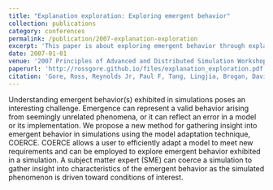 ```yaml
---
title: "Explanation exploration: Exploring emergent behavior"
collection: publications
category: conferences
permalink: /publication/2007-explanation-exploration
excerpt: 'This paper is about exploring emergent behavior through explanation exploration. A case study with agent-based modeling is presented to demonstrate the application of the process in detail.'
date: 2007-01-01
venue: '2007 Principles of Advanced and Distributed Simulation Workshop (PADS 07)'
paperurl: 'http://rossgore.github.io/files/explanation_exploration.pdf'
citation: 'Gore, Ross, Reynolds Jr, Paul F, Tang, Lingjia, Brogan, David C. (2007). "Explanation exploration: Exploring emergent behavior." <i>21st International Workshop on Principles of Advanced and Distributed Simulation (PADS 07)</i>. 113-122.'
---
```

Understanding emergent behavior(s) exhibited in simulations poses an interesting challenge. Emergence can represent a valid behavior arising from seemingly unrelated phenomena, or it can reflect an error in a model or its implementation. We propose a new method for gathering insight into emergent behavior in simulations using the model adaptation technique, COERCE. COERCE allows a user to efficiently adapt a model to meet new requirements and can be employed to explore emergent behavior exhibited in a simulation. A subject matter expert (SME) can coerce a simulation to gather insight into characteristics of the emergent behavior as the simulated phenomenon is driven toward conditions of interest.